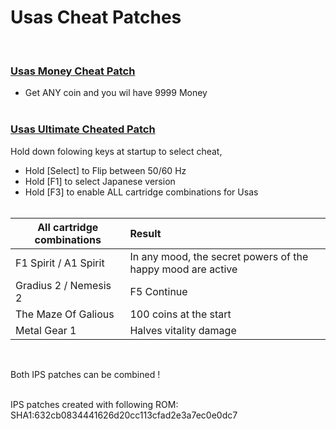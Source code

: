 # Usas Cheat Patches  
<br>

### <ins>Usas Money Cheat Patch</ins>
- Get ANY coin and you wil have 9999 Money
<br><br>

### <ins>Usas Ultimate Cheated Patch</ins>
  Hold down folowing keys at startup to select cheat,
- Hold [Select] to Flip between 50/60 Hz
- Hold [F1]  to select Japanese version
- Hold [F3] to enable ALL cartridge combinations for Usas
<br><br>

| All cartridge combinations | Result |
| ------------- | :-------------|
| F1 Spirit / A1 Spirit | In any mood, the secret powers of the happy mood are active |
| Gradius 2 / Nemesis 2 | F5 Continue |
| The Maze Of Galious | 100 coins at the start |
| Metal Gear 1 | Halves vitality damage |

<br>

Both IPS patches can be combined !  
<br>

IPS patches created with following ROM:  
SHA1:632cb0834441626d20cc113cfad2e3a7ec0e0dc7

